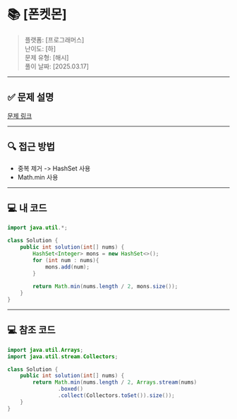 # 📚 [폰켓몬]
> 플랫폼: [프로그래머스]  
> 난이도: [하]  
> 문제 유형: [해시]  
> 풀이 날짜: [2025.03.17]

---

## ✅ 문제 설명
[문제 링크](https://school.programmers.co.kr/learn/courses/30/lessons/1845)

---

## 🔍 **접근 방법**
- 중복 제거 -> HashSet 사용
- Math.min 사용

---

## 💻 **내 코드**
```java
import java.util.*;

class Solution {
    public int solution(int[] nums) {
        HashSet<Integer> mons = new HashSet<>();
        for (int num : nums){
            mons.add(num);
        }
        
        return Math.min(nums.length / 2, mons.size());
    }
}
```
---

## 💻 **참조 코드**
```java
import java.util.Arrays;
import java.util.stream.Collectors;

class Solution {
    public int solution(int[] nums) {
        return Math.min(nums.length / 2, Arrays.stream(nums)
                .boxed()
                .collect(Collectors.toSet()).size());
    }
}
```